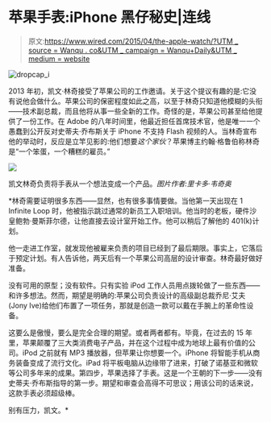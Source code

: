 # 苹果手表:iPhone 黑仔秘史|连线

> 原文:[https://www.wired.com/2015/04/the-apple-watch/?UTM _ source = Wanqu . co&UTM _ campaign = Wanqu+Daily&UTM _ medium = website](https://www.wired.com/2015/04/the-apple-watch/?utm_source=wanqu.co&utm_campaign=Wanqu+Daily&utm_medium=website)

 ![dropcap_i](../Images/31f0b2e3314a4b032df85ee3dcd524d9.png)

2013 年初，凯文·林奇接受了苹果公司的工作邀请。关于这个提议有趣的是:它没有说他会做什么。苹果公司的保密程度如此之高，以至于林奇只知道他模糊的头衔——技术副总裁，而且他将从事一些全新的工作。奇怪的是，苹果公司甚至给他提供了一份工作。在 Adobe 的八年时间里，他最近担任首席技术官，他是唯一一个愚蠢到公开反对史蒂夫·乔布斯关于 iPhone 不支持 Flash 视频的人。当林奇宣布他的举动时，反应是立竿见影的:他们想要*这个家伙*？苹果博主约翰·格鲁伯称林奇是“一个笨蛋，一个糟糕的雇员。”

![](../Images/2353bd73ae7305c0a95ea7fe77d126a5.png)

凯文林奇负责将手表从一个想法变成一个产品。*图片作者:里卡多·韦奇奥*

 *林奇需要证明很多东西——显然，也有很多事情要做。当他第一天出现在 1 Infinite Loop 时，他被指示跳过通常的新员工入职培训。他当时的老板，硬件沙皇鲍勃·曼斯菲尔德，让他直接去设计室开始工作。他可以稍后了解他的 401(k)计划。

他一走进工作室，就发现他被雇来负责的项目已经到了最后期限。事实上，它落后于预定计划。有人告诉他，两天后有一个苹果公司高层的设计审查。林奇最好做好准备。

没有可用的原型；没有软件。只有实验 iPod 工作人员用点拨轮做了一些东西——和许多想法。然而，期望是明确的:苹果公司负责设计的高级副总裁乔尼·艾夫(Jony Ive)给他们布置了一项任务，那就是创造一款可以戴在手腕上的革命性设备。

这要么是傲慢，要么是完全合理的期望。或者两者都有。毕竟，在过去的 15 年里，苹果颠覆了三大类消费电子产品，并在这个过程中成为地球上最有价值的公司。iPod 之前就有 MP3 播放器，但苹果让你想要一个。iPhone 将智能手机从商务装备变成了流行文化。iPad 将平板电脑从边缘带了进来，打破了诺基亚和微软等公司多年来的成果。第四步，苹果选择了手表。这是一个王朝的下一步——没有史蒂夫·乔布斯指导的第一步。期望和审查会高得不可思议；用该公司的话来说，这款手表必须超级棒。

别有压力，凯文。*